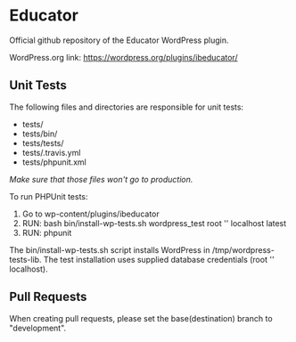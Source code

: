 # Educator

Official github repository of the Educator WordPress plugin.

WordPress.org link: https://wordpress.org/plugins/ibeducator/

## Unit Tests

The following files and directories are responsible for unit tests:

* tests/
* tests/bin/
* tests/tests/
* tests/.travis.yml
* tests/phpunit.xml

*Make sure that those files won't go to production.*

To run PHPUnit tests:

1. Go to wp-content/plugins/ibeducator
2. RUN: bash bin/install-wp-tests.sh wordpress_test root '' localhost latest
3. RUN: phpunit

The bin/install-wp-tests.sh script installs WordPress in /tmp/wordpress-tests-lib. The test installation uses supplied database credentials (root '' localhost).

## Pull Requests

When creating pull requests, please set the base(destination) branch to "development".
